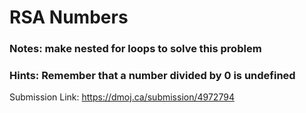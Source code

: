 # RSA Numbers
### Notes: make nested for loops to solve this problem
### Hints: Remember that a number divided by 0 is undefined

Submission Link: https://dmoj.ca/submission/4972794